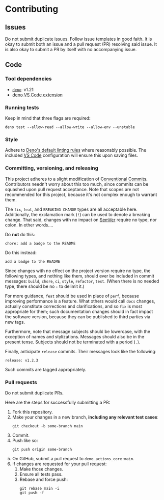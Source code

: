 # Contributing

## Issues

Do not submit duplicate issues. Follow issue templates in good faith. It is okay
to submit both an issue and a pull request (PR) resolving said issue. It is also
okay to submit a PR by itself with no accompanying issue.

## Code

### Tool dependencies

- [`deno`](https://deno.land/#installation): v1.21
- [deno VS Code extension](https://marketplace.visualstudio.com/items?itemName=denoland.vscode-deno)

### Running tests

Keep in mind that three flags are required:

`deno test --allow-read --allow-write --allow-env --unstable`

### Style

Adhere to [Deno's default linting rules](https://deno.land/manual/tools/linter)
where reasonably possible. The included
[VS Code](https://code.visualstudio.com/) configuration will ensure this upon
saving files.

### Committing, versioning, and releasing

This project adheres to a slight modification of
[Conventional Commits](https://www.conventionalcommits.org/en/v1.0.0/#summary).
Contributors needn't worry about this too much, since commits can be squashed
upon pull request acceptance. Note that scopes are not recommended for this
project, because it's not complex enough to warrant them.

The `fix`, `feat`, and `BREAKING CHANGE` types are all acceptable here.
Additionally, the exclamation mark (`!`) can be used to denote a breaking
change. That said, changes with no impact on [SemVer](https://semver.org/)
require no type, nor colon. In other words....

Do **not** do this:

`chore: add a badge to the README`

Do this instead:

`add a badge to the README`

Since changes with no effect on the project version require no type, the
following types, and nothing like them, should ever be included in commit
messages: `build`, `chore`, `ci`, `style`, `refactor`, `test`. (When there is no
needed type, there should be no `:` to delimit it.)

For more guidance, `feat` should be used in place of `perf`, because improving
performance is a feature. What others would call `docs` changes, actually
constitute corrections and clarifications, and so `fix` is most appropriate for
them; such documentation changes should in fact impact the software version,
because they can be published to third parties via new tags.

Furthermore, note that message subjects should be lowercase, with the exception
of names and stylizations. Messages should also be in the present tense.
Subjects should not be terminated with a period (`.`).

Finally, anticipate `release` commits. Their messages look like the following:

`release: v1.2.3`

Such commits are tagged appropriately.

### Pull requests

Do not submit duplicate PRs.

Here are the steps for successfully submitting a PR:

1. Fork this repository.
2. Make your changes in a new branch, **including any relevant test cases**:
   ```shell
   git checkout -b some-branch main
   ```
3. Commit.
4. Push like so:
   ```shell
   git push origin some-branch
   ```
5. On GitHub, submit a pull request to `deno_actions_core:main`.
6. If changes are requested for your pull request:
   1. Make those changes.
   2. Ensure all tests pass.
   3. Rebase and force push:
      ```shell
      git rebase main -i
      git push -f
      ```
